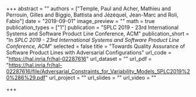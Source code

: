 +++
abstract = ""
authors = ["Temple, Paul and Acher, Mathieu and Perrouin, Gilles and Biggio, Battista and Jézéquel, Jean-Marc and Roli, Fabio"]
date = "2019-09-01"
image_preview = ""
math = true
publication_types = ["1"]
publication = "SPLC 2019 - 23rd International Systems and Software Product Line Conference, ACM"
publication_short = "In *SPLC 2019 - 23rd International Systems and Software Product Line Conference, ACM*"
selected = false
title = "Towards Quality Assurance of Software Product Lines with Adversarial Configurations"
url_code = "https://hal.inria.fr/hal-02287616"
url_dataset = ""
url_pdf = "https://hal.inria.fr/hal-02287616/file/Adversarial_Constraints_for_Variability_Models_SPLC2019%20%286%29.pdf"
url_project = ""
url_slides = ""
url_video = ""

+++
